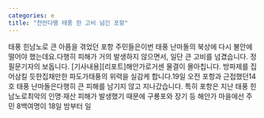 ```yaml
---
categories: e
title: "천만다행 태풍 한 고비 넘긴 포항"
---
```

태풍 힌남노로 큰 아픔을 겪었던 포항 주민들은이번 태풍 난마돌의 북상에 다시 불안에 떨어야 했는데요.다행히 피해가 거의 발생하지 않으면서, 일단 큰 고비를 넘겼습니다. 정필문기자의 보돕니다. [기사내용][리포트]해안가로거센 물결이 몰아칩니다. 방파제를 집어삼킬 듯한집채만한 파도가태풍의 위력을 실감케 합니다.19일 오전 포항과 근접했던14호 태풍 난마돌은다행히 큰 피해를 남기지 않고 지나갔습니다. 특히 포항은 지난 태풍 힌남노로최악의 인명·재산 피해가 발생했기 때문에 구룡포와 장기 등 해안가 마을에선 주민 8백여명이 18일 밤부터 일